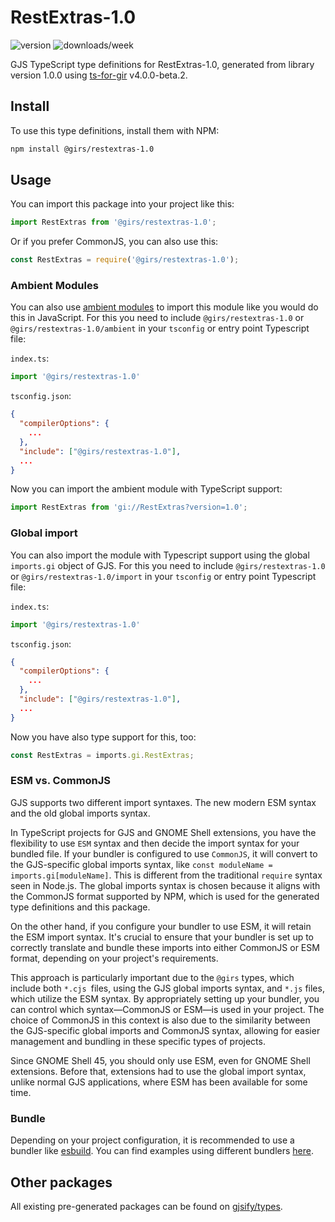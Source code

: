 
# RestExtras-1.0

![version](https://img.shields.io/npm/v/@girs/restextras-1.0)
![downloads/week](https://img.shields.io/npm/dw/@girs/restextras-1.0)


GJS TypeScript type definitions for RestExtras-1.0, generated from library version 1.0.0 using [ts-for-gir](https://github.com/gjsify/ts-for-gir) v4.0.0-beta.2.


## Install

To use this type definitions, install them with NPM:
```bash
npm install @girs/restextras-1.0
```

## Usage

You can import this package into your project like this:
```ts
import RestExtras from '@girs/restextras-1.0';
```

Or if you prefer CommonJS, you can also use this:
```ts
const RestExtras = require('@girs/restextras-1.0');
```

### Ambient Modules

You can also use [ambient modules](https://github.com/gjsify/ts-for-gir/tree/main/packages/cli#ambient-modules) to import this module like you would do this in JavaScript.
For this you need to include `@girs/restextras-1.0` or `@girs/restextras-1.0/ambient` in your `tsconfig` or entry point Typescript file:

`index.ts`:
```ts
import '@girs/restextras-1.0'
```

`tsconfig.json`:
```json
{
  "compilerOptions": {
    ...
  },
  "include": ["@girs/restextras-1.0"],
  ...
}
```

Now you can import the ambient module with TypeScript support: 

```ts
import RestExtras from 'gi://RestExtras?version=1.0';
```

### Global import

You can also import the module with Typescript support using the global `imports.gi` object of GJS.
For this you need to include `@girs/restextras-1.0` or `@girs/restextras-1.0/import` in your `tsconfig` or entry point Typescript file:

`index.ts`:
```ts
import '@girs/restextras-1.0'
```

`tsconfig.json`:
```json
{
  "compilerOptions": {
    ...
  },
  "include": ["@girs/restextras-1.0"],
  ...
}
```

Now you have also type support for this, too:

```ts
const RestExtras = imports.gi.RestExtras;
```


### ESM vs. CommonJS

GJS supports two different import syntaxes. The new modern ESM syntax and the old global imports syntax.

In TypeScript projects for GJS and GNOME Shell extensions, you have the flexibility to use `ESM` syntax and then decide the import syntax for your bundled file. If your bundler is configured to use `CommonJS`, it will convert to the GJS-specific global imports syntax, like `const moduleName = imports.gi[moduleName]`. This is different from the traditional `require` syntax seen in Node.js. The global imports syntax is chosen because it aligns with the CommonJS format supported by NPM, which is used for the generated type definitions and this package.

On the other hand, if you configure your bundler to use ESM, it will retain the ESM import syntax. It's crucial to ensure that your bundler is set up to correctly translate and bundle these imports into either CommonJS or ESM format, depending on your project's requirements.

This approach is particularly important due to the `@girs` types, which include both `*.cjs `files, using the GJS global imports syntax, and `*.js` files, which utilize the ESM syntax. By appropriately setting up your bundler, you can control which syntax—CommonJS or ESM—is used in your project. The choice of CommonJS in this context is also due to the similarity between the GJS-specific global imports and CommonJS syntax, allowing for easier management and bundling in these specific types of projects.

Since GNOME Shell 45, you should only use ESM, even for GNOME Shell extensions. Before that, extensions had to use the global import syntax, unlike normal GJS applications, where ESM has been available for some time.

### Bundle

Depending on your project configuration, it is recommended to use a bundler like [esbuild](https://esbuild.github.io/). You can find examples using different bundlers [here](https://github.com/gjsify/ts-for-gir/tree/main/examples).

## Other packages

All existing pre-generated packages can be found on [gjsify/types](https://github.com/gjsify/types).


